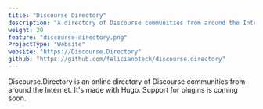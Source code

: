 ```yaml
---
title: "Discourse Directory"
description: "A directory of Discourse communities from around the Internet."
weight: 20
feature: "discourse-directory.png"
ProjectType: "Website"
website: "https://Discourse.Directory"
github: "https://github.com/felicianotech/discourse.directory"
---
```


Discourse.Directory is an online directory of Discourse communities from around the Internet. It's made with Hugo. Support for plugins is coming soon.

